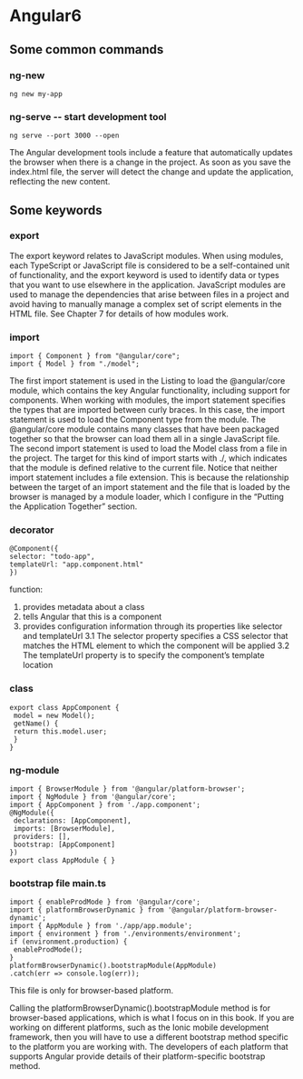# Angular6
## Some common commands
### ng-new

```
ng new my-app
```
### ng-serve -- start development tool

```
ng serve --port 3000 --open
```
The Angular development tools include a feature that automatically updates the browser when there is
a change in the project. As soon as you save the index.html file, the server will detect the change and update
the application, reflecting the new content.


## Some keywords
### export
The export keyword relates to JavaScript modules. When using modules, each TypeScript or JavaScript
file is considered to be a self-contained unit of functionality, and the export keyword is used to identify
data or types that you want to use elsewhere in the application. JavaScript modules are used to manage the
dependencies that arise between files in a project and avoid having to manually manage a complex set of
script elements in the HTML file. See Chapter 7 for details of how modules work.

### import
```
import { Component } from "@angular/core";
import { Model } from "./model";
```

The first import statement is used in the Listing to load the @angular/core module, which contains
the key Angular functionality, including support for components. When working with modules, the import
statement specifies the types that are imported between curly braces. In this case, the import statement is
used to load the Component type from the module. The @angular/core module contains many classes that
have been packaged together so that the browser can load them all in a single JavaScript file.
The second import statement is used to load the Model class from a file in the project. The target for this
kind of import starts with ./, which indicates that the module is defined relative to the current file.
Notice that neither import statement includes a file extension. This is because the relationship between
the target of an import statement and the file that is loaded by the browser is managed by a module loader,
which I configure in the “Putting the Application Together” section.

### decorator
```
@Component({
selector: "todo-app",
templateUrl: "app.component.html"
})
```

function: 
1. provides metadata about a class
2. tells Angular that this is a component
3. provides configuration information through its properties like selector and templateUrl
 3.1 The selector property specifies a CSS selector that matches the HTML element to which the component will be applied
 3.2 The templateUrl property is to specify the component’s template location


### class
```
export class AppComponent {
 model = new Model();
 getName() {
 return this.model.user;
 }
}
```

### ng-module
```
import { BrowserModule } from '@angular/platform-browser';
import { NgModule } from '@angular/core';
import { AppComponent } from './app.component';
@NgModule({
 declarations: [AppComponent],
 imports: [BrowserModule],
 providers: [],
 bootstrap: [AppComponent]
})
export class AppModule { }
```
### bootstrap file main.ts 
```
import { enableProdMode } from '@angular/core';
import { platformBrowserDynamic } from '@angular/platform-browser-dynamic';
import { AppModule } from './app/app.module';
import { environment } from './environments/environment';
if (environment.production) {
 enableProdMode();
}
platformBrowserDynamic().bootstrapModule(AppModule)
.catch(err => console.log(err));
```
This file is only for browser-based platform.

Calling the platformBrowserDynamic().bootstrapModule method is for browser-based applications,
which is what I focus on in this book. If you are working on different platforms, such as the Ionic mobile
development framework, then you will have to use a different bootstrap method specific to the platform you are
working with. The developers of each platform that supports Angular provide details of their platform-specific
bootstrap method.
